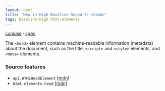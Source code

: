 ```yaml
---
layout: post
title: "New in High Baseline Support: <head>"
tags: baseline-high html-elements
---
```


[caniuse](https://caniuse.com/?search=head) · [spec](https://html.spec.whatwg.org/multipage/semantics.html#the-head-element)

The `<head>` element contains machine-readable information (metadata) about the document, such as the title, `<script>` and `<style>` elements, and `<meta>` elements.

### Source features

- ``api.HTMLHeadElement`` [[mdn]](https://https://developer.mozilla.org/en-US/search?q=api.HTMLHeadElement)
- ``html.elements.head`` [[mdn]](https://https://developer.mozilla.org/en-US/search?q=html.elements.head)
